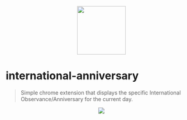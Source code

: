 <p align="center">
<img src="http://icons.iconarchive.com/icons/icojam/blue-bits/128/globe-search-icon.png" width="128"/>
</p>

# international-anniversary
> Simple chrome extension that displays the specific International Observance/Anniversary for the current day.

<p align="center">
<img src="https://i.gyazo.com/2067fa8af7536bd167b07c03b9732884.png" />
</p>

